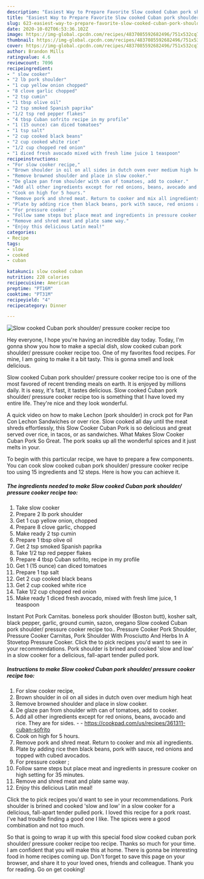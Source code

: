 ```yaml
---
description: "Easiest Way to Prepare Favorite Slow cooked Cuban pork shoulder/ pressure cooker recipe too"
title: "Easiest Way to Prepare Favorite Slow cooked Cuban pork shoulder/ pressure cooker recipe too"
slug: 623-easiest-way-to-prepare-favorite-slow-cooked-cuban-pork-shoulder-pressure-cooker-recipe-too
date: 2020-10-02T06:53:36.102Z
image: https://img-global.cpcdn.com/recipes/4837085592682496/751x532cq70/slow-cooked-cuban-pork-shoulder-pressure-cooker-recipe-too-recipe-main-photo.jpg
thumbnail: https://img-global.cpcdn.com/recipes/4837085592682496/751x532cq70/slow-cooked-cuban-pork-shoulder-pressure-cooker-recipe-too-recipe-main-photo.jpg
cover: https://img-global.cpcdn.com/recipes/4837085592682496/751x532cq70/slow-cooked-cuban-pork-shoulder-pressure-cooker-recipe-too-recipe-main-photo.jpg
author: Brandon Mills
ratingvalue: 4.6
reviewcount: 7096
recipeingredient:
- " slow cooker"
- "2 lb pork shoulder"
- "1 cup yellow onion chopped"
- "8 clove garlic chopped"
- "2 tsp cumin"
- "1 tbsp olive oil"
- "2 tsp smoked Spanish paprika"
- "1/2 tsp red pepper flakes"
- "4 tbsp Cuban sofrito recipe in my profile"
- "1 (15 ounce) can diced tomatoes"
- "1 tsp salt"
- "2 cup cooked black beans"
- "2 cup cooked white rice"
- "1/2 cup chopped red onion"
- "1 diced fresh avocado mixed with fresh lime juice 1 teaspoon"
recipeinstructions:
- "For slow cooker recipe,"
- "Brown shoulder in oil on all sides in dutch oven over medium high heat"
- "Remove browned shoulder and place in slow cooker."
- "De glaze pan from shoulder with can of tomatoes, add to cooker."
- "Add all other ingredients except for red onions, beans, avocado and rice. They are for sides.  https://cookpad.com/us/recipes/361311-cuban-sofrito"
- "Cook on high for 5 hours."
- "Remove pork and shred meat. Return to cooker and mix all ingredients."
- "Plate by adding rice then black beans, pork with sauce, red onions and topped with cubed avocados."
- "For pressure cooker ;"
- "Follow same steps but place meat and ingredients in pressure cooker on high setting for 35 minutes."
- "Remove and shred meat and plate same way."
- "Enjoy this delicious Latin meal!"
categories:
- Recipe
tags:
- slow
- cooked
- cuban

katakunci: slow cooked cuban 
nutrition: 228 calories
recipecuisine: American
preptime: "PT16M"
cooktime: "PT31M"
recipeyield: "4"
recipecategory: Dinner

---
```



![Slow cooked Cuban pork shoulder/ pressure cooker recipe too](https://img-global.cpcdn.com/recipes/4837085592682496/751x532cq70/slow-cooked-cuban-pork-shoulder-pressure-cooker-recipe-too-recipe-main-photo.jpg)

Hey everyone, I hope you're having an incredible day today. Today, I'm gonna show you how to make a special dish, slow cooked cuban pork shoulder/ pressure cooker recipe too. One of my favorites food recipes. For mine, I am going to make it a bit tasty. This is gonna smell and look delicious.

Slow cooked Cuban pork shoulder/ pressure cooker recipe too is one of the most favored of recent trending meals on earth. It is enjoyed by millions daily. It is easy, it's fast, it tastes delicious. Slow cooked Cuban pork shoulder/ pressure cooker recipe too is something that I have loved my entire life. They're nice and they look wonderful.

A quick video on how to make Lechon (pork shoulder) in crock pot for Pan Con Lechon Sandwiches or over rice. Slow cooked all day until the meat shreds effortlessly, this Slow Cooker Cuban Pork is so delicious and great served over rice, in tacos, or as sandwiches. What Makes Slow Cooker Cuban Pork So Great. The pork soaks up all the wonderful spices and it just melts in your.


To begin with this particular recipe, we have to prepare a few components. You can cook slow cooked cuban pork shoulder/ pressure cooker recipe too using 15 ingredients and 12 steps. Here is how you can achieve it.

<!--inarticleads1-->

##### The ingredients needed to make Slow cooked Cuban pork shoulder/ pressure cooker recipe too:

1. Take  slow cooker
1. Prepare 2 lb pork shoulder
1. Get 1 cup yellow onion, chopped
1. Prepare 8 clove garlic, chopped
1. Make ready 2 tsp cumin
1. Prepare 1 tbsp olive oil
1. Get 2 tsp smoked Spanish paprika
1. Take 1/2 tsp red pepper flakes
1. Prepare 4 tbsp Cuban sofrito, recipe in my profile
1. Get 1 (15 ounce) can diced tomatoes
1. Prepare 1 tsp salt
1. Get 2 cup cooked black beans
1. Get 2 cup cooked white rice
1. Take 1/2 cup chopped red onion
1. Make ready 1 diced fresh avocado, mixed with fresh lime juice, 1 teaspoon


Instant Pot Pork Carnitas. boneless pork shoulder (Boston butt), kosher salt, black pepper, garlic, ground cumin, sazon, oregano Slow cooked Cuban pork shoulder/ pressure cooker recipe too.. Pressure Cooker Pork Shoulder, Pressure Cooker Carnitas, Pork Shoulder With Prosciutto And Herbs In A Stovetop Pressure Cooker. Click the to pick recipes you&#39;d want to see in your recommendations. Pork shoulder is brined and cooked &#39;slow and low&#39; in a slow cooker for a delicious, fall-apart tender pulled pork. 

<!--inarticleads2-->

##### Instructions to make Slow cooked Cuban pork shoulder/ pressure cooker recipe too:

1. For slow cooker recipe,
1. Brown shoulder in oil on all sides in dutch oven over medium high heat
1. Remove browned shoulder and place in slow cooker.
1. De glaze pan from shoulder with can of tomatoes, add to cooker.
1. Add all other ingredients except for red onions, beans, avocado and rice. They are for sides. -  - https://cookpad.com/us/recipes/361311-cuban-sofrito
1. Cook on high for 5 hours.
1. Remove pork and shred meat. Return to cooker and mix all ingredients.
1. Plate by adding rice then black beans, pork with sauce, red onions and topped with cubed avocados.
1. For pressure cooker ;
1. Follow same steps but place meat and ingredients in pressure cooker on high setting for 35 minutes.
1. Remove and shred meat and plate same way.
1. Enjoy this delicious Latin meal!


Click the to pick recipes you&#39;d want to see in your recommendations. Pork shoulder is brined and cooked &#39;slow and low&#39; in a slow cooker for a delicious, fall-apart tender pulled pork. I loved this recipe for a pork roast. I&#39;ve had trouble finding a good one I like. The spices were a good combination and not too much. 

So that is going to wrap it up with this special food slow cooked cuban pork shoulder/ pressure cooker recipe too recipe. Thanks so much for your time. I am confident that you will make this at home. There is gonna be interesting food in home recipes coming up. Don't forget to save this page on your browser, and share it to your loved ones, friends and colleague. Thank you for reading. Go on get cooking!
